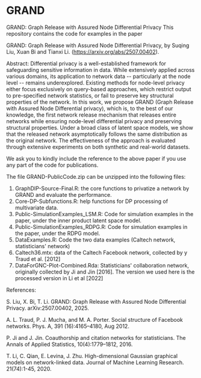# GRAND
GRAND: Graph Release with Assured Node Differential Privacy
This repository contains the code for examples in the paper

GRAND: Graph Release with Assured Node Differential Privacy, by Suqing Liu, Xuan Bi and Tianxi Li. (https://arxiv.org/abs/2507.00402). 

Abstract: Differential privacy is a well-established framework for safeguarding sensitive information in data. While extensively applied across various domains, its application to network data -- particularly at the node level -- remains underexplored. Existing methods for node-level privacy either focus exclusively on query-based approaches, which restrict output to pre-specified network statistics, or fail to preserve key structural properties of the network. In this work, we propose GRAND (Graph Release with Assured Node Differential privacy), which is, to the best of our knowledge, the first network release mechanism that releases entire networks while ensuring node-level differential privacy and preserving structural properties. Under a broad class of latent space models, we show that the released network asymptotically follows the same distribution as the original network. The effectiveness of the approach is evaluated through extensive experiments on both synthetic and real-world datasets.


We ask you to kindly include the reference to the above paper if you use any part of the code for publications.

The file GRAND-PublicCode.zip can be unzipped into the following files:
1) GraphDIP-Source-Final.R: the core functions to privatize a network by GRAND and evaluate the performance.
2) Core-DP-Subfunctions.R: help functions for DP processing of multivariate data.
3) Public-SimulationExamples_LSM.R: Code for simulation examples in the paper, under the inner product latent space model.
4) Public-SimulationExamples_RDPG.R: Code for simulation examples in the paper, under the RDPG model.
5) DataExamples.R: Code the two data examples (Caltech network, statisticians' network)
6) Caltech36.mtx: data of the Caltech Facebook network, collected by y Traud et al. [2012]
7) DataForGNC-Plot-Combined.Rda: Statisticians' collaboration network, originally collected by Ji and Jin [2016]. The version we used here is the processed version in Li et al [2022]





References:

S. Liu, X. Bi, T. Li. GRAND: Graph Release with Assured Node Differential Privacy. arXiv:2507.00402, 2025.

A. L. Traud, P. J. Mucha, and M. A. Porter. Social structure of Facebook networks. Phys. A, 391 (16):4165–4180, Aug 2012.

P. Ji and J. Jin. Coauthorship and citation networks for statisticians. The Annals of Applied Statistics, 10(4):1779–1812, 2016.

T. Li, C. Qian, E. Levina, J. Zhu. High-dimensional Gaussian graphical models on network-linked data. Journal of Machine Learning Research. 21(74):1-45, 2020.

